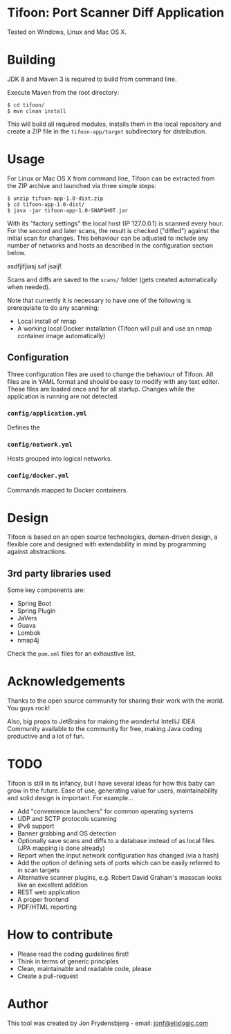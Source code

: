 # Tifoon: Port Scanner Diff Application

<The vision>

Tested on Windows, Linux and Mac OS X.

# Building

JDK 8 and Maven 3 is required to build from command line.

Execute Maven from the root directory:

    $ cd tifoon/
    $ mvn clean install

This will build all required modules, installs them in the local repository and create a ZIP file 
in the `tifoon-app/target` subdirectory for distribution.

# Usage

For Linux or Mac OS X from command line, Tifoon can be extracted from the ZIP archive and launched 
via three simple steps:

    $ unzip tifoon-app-1.0-dist.zip
    $ cd tifoon-app-1.0-dist/    
    $ java -jar tifoon-app-1.0-SNAPSHOT.jar

With its "factory settings" the local host (IP 127.0.0.1) is scanned every hour. For the second
and later scans, the result is checked ("diffed") against the initial scan for changes. This behaviour 
can be adjusted to include any number of networks and hosts as described in the configuration section
below.

 asdfjifjiasj saf jsaijf.
 
 
Scans and diffs are saved to the `scans/` folder (gets created automatically when needed).

Note that currently it is necessary to have one of the following is prerequisite to do any scanning:

* Local install of nmap
* A working local Docker installation (Tifoon will pull and use an nmap container image automatically)

## Configuration

Three configuration files are used to change the behaviour of Tifoon. All files are in YAML format and
should be easy to modify with any text editor. These files are loaded once and for all startup. Changes
while the application is running are not detected.

### `config/application.yml`

Defines the 

### `config/network.yml`

Hosts grouped into logical networks.

### `config/docker.yml`

Commands mapped to Docker containers.

# Design

Tifoon is based on an open source technologies, domain-driven design, a flexible core and designed with 
extendability in mind by programming against abstractions. 

## 3rd party libraries used

Some key components are:

* Spring Boot
* Spring Plugin
* JaVers
* Guava
* Lombok
* nmap4j

Check the `pom.xml` files for an exhaustive list.

# Acknowledgements

Thanks to the open source community for sharing their work with the world. You guys rock!

Also, big props to JetBrains for making the wonderful IntelliJ IDEA Community available to 
the community for free, making Java coding productive and a lot of fun.

# TODO

Tifoon is still in its infancy, but I have several ideas for how this baby can grow in the future. 
Ease of use, generating value for users, maintainability and solid design is important. For example... 

* Add "convenience launchers" for common operating systems
* UDP and SCTP protocols scanning
* IPv6 support
* Banner grabbing and OS detection
* Optionally save scans and diffs to a database instead of as local files (JPA mapping is done already)
* Report when the input network configuration has changed (via a hash)
* Add the option of defining sets of ports which can be easily referred to in scan targets
* Alternative scanner plugins, e.g. Robert David Graham's masscan looks like an excellent addition
* REST web application
* A proper frontend
* PDF/HTML reporting

# How to contribute

* Please read the coding guidelines first!
* Think in terms of generic principles
* Clean, maintainable and readable code, please
* Create a pull-request

# Author

This tool was created by Jon Frydensbjerg - email: jonf@elixlogic.com